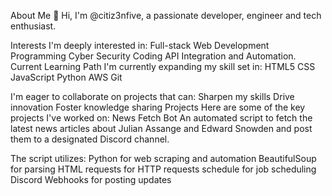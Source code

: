 About Me
👋 Hi, I'm @citiz3nfive, a passionate developer, engineer and tech enthusiast.

Interests
I'm deeply interested in:
Full-stack Web Development
Programming
Cyber Security
Coding
API Integration and Automation.
Current Learning Path
I'm currently expanding my skill set in:
HTML5
CSS
JavaScript
Python
AWS
Git

I'm eager to collaborate on projects that can:
Sharpen my skills
Drive innovation
Foster knowledge sharing
Projects
Here are some of the key projects I've worked on:
News Fetch Bot
An automated script to fetch the latest news articles about Julian Assange and Edward Snowden and post them to a designated Discord channel. 

The script utilizes:
Python for web scraping and automation
BeautifulSoup for parsing HTML
requests for HTTP requests
schedule for job scheduling
Discord Webhooks for posting updates
